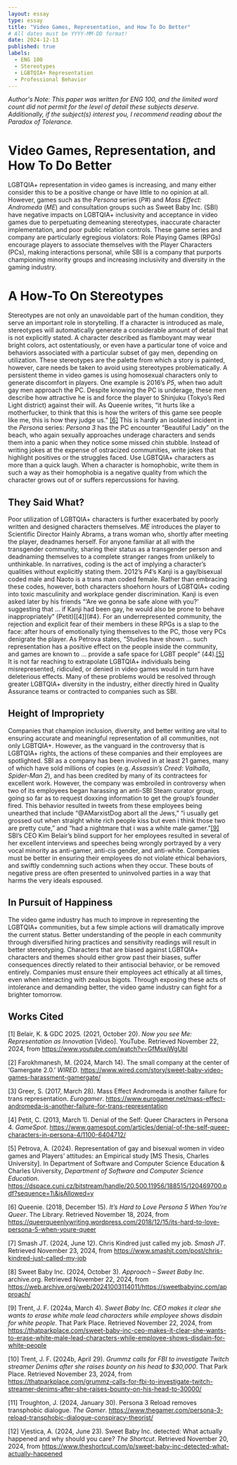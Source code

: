 ```yaml
---
layout: essay
type: essay
title: "Video Games, Representation, and How To Do Better"
# All dates must be YYYY-MM-DD format!
date: 2024-12-13
published: true
labels:
  - ENG 100
  - Stereotypes
  - LGBTQIA+ Representation
  - Professional Behavior
---
```


*Author's Note: This paper was written for ENG 100, and the limited word count did not permit for the level of detail these subjects deserve. Additionally, if the subject(s) interest you, I recommend reading about the Paradox of Tolerance.*

# Video Games, Representation, and How To Do Better

LGBTQIA+ representation in video games is increasing, and many either consider this to be a positive change or have little to no opinion at all. However, games such as the *Persona* series (*P\#*) and *Mass Effect: Andromeda* (*ME*) and consultation groups such as Sweet Baby Inc. (SBI) have negative impacts on LGBTQIA+ inclusivity and acceptance in video games due to perpetuating demeaning stereotypes, inaccurate character implementation, and poor public relation controls. These game series and company are particularly egregious violators: Role Playing Games (RPGs) encourage players to associate themselves with the Player Characters (PCs), making interactions personal, while SBI is a company that purports championing minority groups and increasing inclusivity and diversity in the gaming industry.  

# A How-To On Stereotypes

Stereotypes are not only an unavoidable part of the human condition, they serve an important role in storytelling. If a character is introduced as male, stereotypes will automatically generate a considerable amount of detail that is not explicitly stated. A character described as flamboyant may wear bright colors, act ostentatiously, or even have a particular tone of voice and behaviors associated with a particular subset of gay men, depending on utilization. These stereotypes are the palette from which a story is painted, however, care needs be taken to avoid using stereotypes problematically. A persistent theme in video games is using homosexual characters only to generate discomfort in players. One example is 2016’s *P5*, when two adult gay men approach the PC. Despite knowing the PC is underage, these men describe how attractive he is and force the player to Shinjuku (Tokyo’s Red Light district) against their will. As Queenie writes, “it hurts like a motherfucker, to think that this is how the writers of this game see people like me, this is how they judge us.” [[6]](#6) This is hardly an isolated incident in the *Persona* series: *Persona 3* has the PC encounter “Beautiful Lady” on the beach, who again sexually approaches underage characters and sends them into a panic when they notice some missed chin stubble. Instead of writing jokes at the expense of ostracized communities, write jokes that highlight positives or the struggles faced. Use LGBTQIA+ characters as more than a quick laugh. When a character is homophobic, write them in such a way as their homophobia is a negative quality from which the character grows out of or suffers repercussions for having.  

## They Said What?

Poor utilization of LGBTQIA+ characters is further exacerbated by poorly written and designed characters themselves. *ME* introduces the player to Scientific Director Hainly Abrams, a trans woman who, shortly after meeting the player, deadnames herself. For anyone familiar at all with the transgender community, sharing their status as a transgender person and deadnaming themselves to a complete stranger ranges from unlikely to unthinkable. In narratives, coding is the act of implying a character’s qualities without explicitly stating them. 2012’s *P4*’s Kanji is a gay/bisexual coded male and Naoto is a trans man coded female. Rather than embracing these codes, however, both characters shoehorn hours of LGBTQIA+ coding into toxic masculinity and workplace gender discrimination. Kanji is even asked later by his friends “‘Are we gonna be safe alone with you?’ suggesting that … if Kanji had been gay, he would also be prone to behave inappropriately” (Petit)[[4]](#4}. For an underrepresented community, the rejection and explicit fear of their members in these RPGs is a slap to the face: after hours of emotionally tying themselves to the PC, those very PCs denigrate the player. As Petrova states, “Studies have shown … such representation has a positive effect on the people inside the community, and games are known to … provide a safe space for LGBT people” (44).[[5]](#5) It is not far reaching to extrapolate LGBTQIA+ individuals being misrepresented, ridiculed, or denied in video games would in turn have deleterious effects. Many of these problems would be resolved through greater LGBTQIA+ diversity in the industry, either directly hired in Quality Assurance teams or contracted to companies such as SBI.  

## Height of Impropriety

Companies that champion inclusion, diversity, and better writing are vital to ensuring accurate and meaningful representation of all communities, not only LGBTQIA+. However, as the vanguard in the controversy that is LGBTQIA+ rights, the actions of these companies and their employees are spotlighted. SBI as a company has been involved in at least 21 games, many of which have sold millions of copies (e.g. *Assassin’s Creed: Valhalla*, *Spider-Man 2*), and has been credited by many of its contractees for excellent work. However, the company was embroiled in controversy when two of its employees began harassing an anti-SBI Steam curator group, going so far as to request doxxing information to get the group’s founder fired. This behavior resulted in tweets from these employees being unearthed that include “@AMarxistDog abort all the Jews,” “i usually get grossed out when straight white rich people kiss but even i think those two are pretty cute,” and “had a nightmare that i was a white male gamer.”[[9]](#9) SBI’s CEO Kim Belair’s blind support for her employees resulted in several of her excellent interviews and speeches being wrongly portrayed by a very vocal minority as anti-gamer, anti-cis gender, and anti-white. Companies must be better in ensuring their employees do not violate ethical behaviors, and swiftly condemning such actions when they occur. These bouts of negative press are often presented to uninvolved parties in a way that harms the very ideals espoused.  

## In Pursuit of Happiness

The video game industry has much to improve in representing the LGBTQIA+ communities, but a few simple actions will dramatically improve the current status. Better understanding of the people in each community through diversified hiring practices and sensitivity readings will result in better stereotyping. Characters that are biased against LGBTQIA+ characters and themes should either grow past their biases, suffer consequences directly related to their antisocial behavior, or be removed entirely. Companies must ensure their employees act ethically at all times, even when interacting with zealous bigots. Through exposing these acts of intolerance and demanding better, the video game industry can fight for a brighter tomorrow.  

## Works Cited  

<a id="1">[1]</a>
Belair, K. & GDC 2025\. (2021, October 20).
*Now you see Me: Representation as Innovation* \[Video\].
YouTube.
Retrieved November 22, 2024, from https://www.youtube.com/watch?v=GfMsxjWgUbI  

<a id="2">[2]</a> 
Farokhmanesh, M. (2024, March 14).
The small company at the center of ‘Gamergate 2.0.’
*WIRED*.
https://www.wired.com/story/sweet-baby-video-games-harassment-gamergate/  

<a id="3">[3]</a> 
Greer, S. (2017, March 28).
Mass Effect Andromeda is another failure for trans representation.
*Eurogamer*.
https://www.eurogamer.net/mass-effect-andromeda-is-another-failure-for-trans-representation  

<a id="4">[4]</a> 
Petit, C. (2013, March 1).
Denial of the Self: Queer Characters in Persona 4\.
*GameSpot*.
https://www.gamespot.com/articles/denial-of-the-self-queer-characters-in-persona-4/1100-6404712/  

<a id="5">[5]</a> 
Petrova, A. (2024).
Representation of gay and bisexual women in video games and Players’ attitudes: an Empirical study \[MS Thesis, Charles University\].
In Department of Software and Computer Science Education & Charles University, *Department of Software and Computer Science Education*.
https://dspace.cuni.cz/bitstream/handle/20.500.11956/188515/120469700.pdf?sequence=1\&isAllowed=y  

<a id="6">[6]</a> 
Queenie. (2018, December 15).
*It’s Hard to Love Persona 5 When You’re Queer*.
The Library.
Retrieved November 18, 2024, from https://queerqueenlywriting.wordpress.com/2018/12/15/its-hard-to-love-persona-5-when-youre-queer  

<a id="7">[7]</a> 
Smash JT. (2024, June 12).
Chris Kindred just called my job.
*Smash JT*.
Retrieved November 23, 2024, from https://www.smashjt.com/post/chris-kindred-just-called-my-job  

<a id="8">[8]</a> 
Sweet Baby Inc. (2024, October 3).
*Approach – Sweet Baby Inc*.
archive.org.
Retrieved November 22, 2024, from https://web.archive.org/web/20241003114011/https://sweetbabyinc.com/approach/  

<a id="9">[9]</a> 
Trent, J. F. (2024a, March 4).
*Sweet Baby Inc. CEO makes it clear she wants to erase white male lead characters while employee shows disdain for white people*.
That Park Place.
Retrieved November 22, 2024, from https://thatparkplace.com/sweet-baby-inc-ceo-makes-it-clear-she-wants-to-erase-white-male-lead-characters-while-employee-shows-disdain-for-white-people  

<a id="10">[10]</a> 
Trent, J. F. (2024b, April 29).
*Grummz calls for FBI to investigate Twitch streamer Denims after she raises bounty on his head to $30,000*.
That Park Place.
Retrieved November 23, 2024, from https://thatparkplace.com/grummz-calls-for-fbi-to-investigate-twitch-streamer-denims-after-she-raises-bounty-on-his-head-to-30000/  

<a id="11">[11]</a> 
Troughton, J. (2024, January 30).
Persona 3 Reload removes transphobic dialogue.
*The Gamer*.
https://www.thegamer.com/persona-3-reload-transphobic-dialogue-conspiracy-theorist/  

<a id="12">[12]</a> 
Vjestica, A. (2024, June 23).
Sweet Baby Inc. detected: What actually happened and why should you care?
*The Shortcut*.
Retrieved November 20, 2024, from https://www.theshortcut.com/p/sweet-baby-inc-detected-what-actually-happened  
